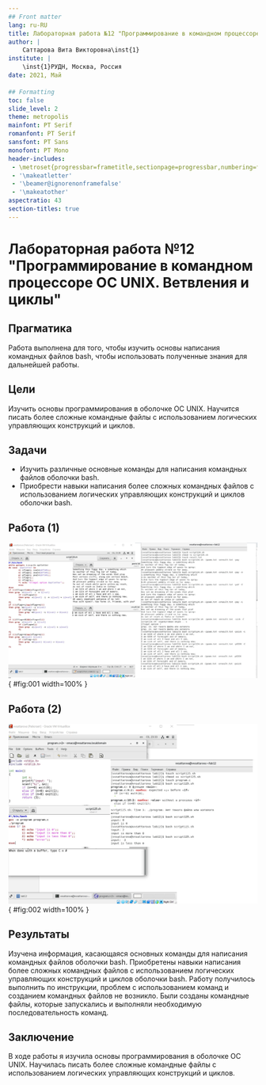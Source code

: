 ```yaml
---
## Front matter
lang: ru-RU
title: Лабораторная работа №12 "Программирование в командном процессоре ОС UNIX. Ветвления и циклы" 
author: |
	Саттарова Вита Викторовна\inst{1}
institute: |
	\inst{1}РУДН, Москва, Россия
date: 2021, Май

## Formatting
toc: false
slide_level: 2
theme: metropolis
mainfont: PT Serif
romanfont: PT Serif
sansfont: PT Sans
monofont: PT Mono
header-includes: 
 - \metroset{progressbar=frametitle,sectionpage=progressbar,numbering=fraction}
 - '\makeatletter'
 - '\beamer@ignorenonframefalse'
 - '\makeatother'
aspectratio: 43
section-titles: true
---
```


# Лабораторная работа №12 "Программирование в командном процессоре ОС UNIX. Ветвления и циклы" 

## Прагматика

Работа выполнена для того, чтобы изучить основы написания командных файлов bash, чтобы использовать полученные знания для дальнейшей работы.

## Цели

Изучить основы программирования в оболочке ОС UNIX. Научится писать более сложные командные файлы с использованием логических управляющих конструкций и циклов.

## Задачи

-	Изучить различные основные команды для написания командных файлов оболочки bash.
-	Приобрести навыки написания более сложных командных файлов с использованием логических управляющих конструкций и циклов  оболочки bash.

## Работа (1)

![Рис 1.](image/image1.jpg){ #fig:001 width=100% }

## Работа (2)

![Рис 2.](image/image2.jpg){ #fig:002 width=100% }

## Результаты

Изучена информация, касающаяся основных команды для написания командных файлов оболочки bash. Приобретены навыки написания более сложных командных файлов с использованием логических управляющих конструкций и циклов оболочки bash. Работу получилось выполнить по инструкции, проблем с использованием команд и созданием командных файлов не возникло. Были созданы командные файлы, которые запускались и выполняли необходимую последовательность команд.

## Заключение

В ходе работы я изучила основы программирования в оболочке ОС UNIX. Научилась писать более сложные командные файлы с использованием логических управляющих конструкций и циклов.